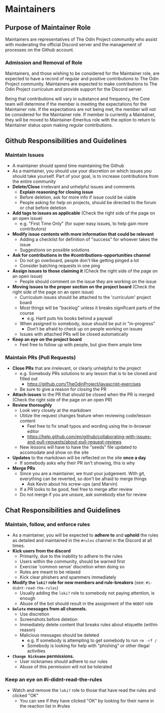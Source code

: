 # Maintainers

## Purpose of Maintainer Role

Maintainers are representatives of The Odin Project community who assist with moderating the official Discord server and the management of processes on the Github account.

### Admission and Removal of Role

Maintainers, and those wishing to be considered for the Maintainer role, are expected to have a record of regular and positive contributions to The Odin Project community. Maintainers are expected to make contributions to The Odin Project curriculum and provide support for the Discord server.

Being that contributions will vary in substance and frequency, the Core team will determine if the member is meeting the expectations for the Maintainer role. If the expectations are not being met, the member will not be considered for the Maintainer role. If member is currently a Maintainer, they will be moved to Maintainer-Emeritus role with the option to return to Maintainer status upon making regular contributions.

## Github Responsibilities and Guidelines

### Maintain Issues

- A maintainer should spend time maintaining the Github
- As a maintainer, you should use your discretion on which issues *you* should take yourself. Part of your goal, is to increase contributions from the entire community
- **Delete/Close** irrelevant and unhelpful issues and comments
    - **Explain reasoning for closing issue**
    - Before deletion, ask for more info if issue could be viable 
    - People asking for help on projects, should be directed to the forum or chat before deletion
- **Add tags to issues as applicable** (Check the right side of the page on an open issue)
    - e.g. "First Time Only" (for super easy issues, to help gain more contributors)
- **Modify issue contents with more information that could be relevant**
    - Adding a checklist for definition of "success" for whoever takes the issue
    - Suggestions on possible solutions
- **Ask for contributions in the #contributions-opportunities channel**
    - Do not go overboard, people don't like getting pinged a lot
    - Consider batching requests in one ping
- **Assign issues to those claiming it** (Check the right side of the page on an open issue)
    - People should comment on the issue they are working on the issue
- **Moving issues to the proper section on the project board** (Check the right side of the page on an open issue)
    - Curriculum issues should be attached to the 'curriculum' project board
    - Most things will be "backlog" unless it breaks significant parts of the course
        - e.g. Hartl puts his books behind a paywall
    - When assigned to somebody, issue should be put in "in-progress"
        - Don't be afraid to check up on people working on issues
    - Issues with attached PRs will be closed automatically
- **Keep an eye on the project board**
    - Feel free to follow up with people, but give them ample time

### Maintain PRs (Pull Requests)

- **Close PRs** that are irrelevant, or clearly unhelpful to the project
    - e.g. Somebody PRs solutions to any lesson that is to be cloned and filled out
        - https://github.com/TheOdinProject/javascript-exercises
    - Be sure to give a reason for closing the PR
- **Attach issues** to the PR that should be closed when the PR is merged (Check the right side of the page on an open PR)
- **Review thoroughly**
    - Look very closely at the markdown
    - Utilize the request changes feature when reviewing code/lesson content
        - Feel free to fix small typos and wording using the in-browser editor
        -  https://help.github.com/en/github/collaborating-with-issues-and-pull-requests/about-pull-request-reviews
    - New lessons will have to have the "seeds" file updated to accomodate and show on the site
- **Updates** to the markdown will be reflected on the site **once a day**
    - If somebody asks why their PR isn't showing, this is why
- **Merge PRs**
    - Since you are a maintainer, we trust your judgement. With git, everything can be reverted, so don't be afraid to merge things
        - Ask Kevin about his screw-ups (and Marvin)
    - If a PR looks to be good, feel free to merge after review
    - Do not merge if you are unsure, ask somebody else for review


## Chat Responsibilities and Guidelines

### Maintain, follow, and enforce rules

- As a maintainer, you will be expected to **adhere to** and **uphold** the rules as detailed and maintained in the `#rules` channel in the Discord at all times. 
- **Kick users from the discord**
    - Primarily, due to the inability to adhere to the rules
    - Users within the community, should be warned first
    - Exercise 'common sense' discretion when doing so
    - Rules are meant to be relaxed
    - Kick clear phishers and spammers immediately
- **Modify the `loki?` role for new members and rule-breakers** (see: `#i-didnt-read-the-rules`)
    - Usually adding the `loki?` role to somebody not paying attention, is enough
    - Abuse of the bot should result in the assignment of the `NOBOT` role
- **`Delete` messages from all channels.**
    - Use discretion
    - Screenshots before deletion
    - Immediately delete content that breaks rules about etiquette (within reason)
    - Malicious messages should be deleted
        - e.g. If somebody is attempting to get somebody to run `rm -rf /`
        - Somebody is looking for help with "phishing" or other illegal activities
- **`Change Nickname` permissions.**
    - User nicknames _should_ adhere to our rules
    - Abuse of this permission will not be tolerated
    
### Keep an eye on #i-didnt-read-the-rules 
- Watch and remove the `loki?` role to those that have read the rules and clicked "OK"
    - You can see if they have clicked "OK" by looking for their name in the reaction list in #rules

